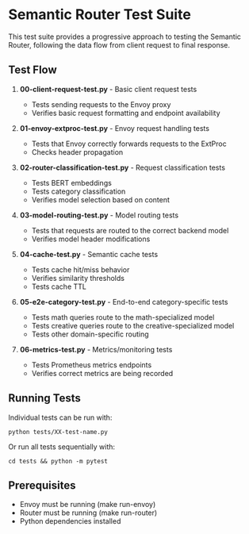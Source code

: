 # Semantic Router Test Suite

This test suite provides a progressive approach to testing the Semantic Router, following the data flow from client request to final response.

## Test Flow

1. **00-client-request-test.py** - Basic client request tests
   - Tests sending requests to the Envoy proxy
   - Verifies basic request formatting and endpoint availability

2. **01-envoy-extproc-test.py** - Envoy request handling tests
   - Tests that Envoy correctly forwards requests to the ExtProc
   - Checks header propagation

3. **02-router-classification-test.py** - Request classification tests
   - Tests BERT embeddings
   - Tests category classification
   - Verifies model selection based on content

4. **03-model-routing-test.py** - Model routing tests
   - Tests that requests are routed to the correct backend model
   - Verifies model header modifications

5. **04-cache-test.py** - Semantic cache tests
   - Tests cache hit/miss behavior
   - Verifies similarity thresholds
   - Tests cache TTL

6. **05-e2e-category-test.py** - End-to-end category-specific tests 
   - Tests math queries route to the math-specialized model
   - Tests creative queries route to the creative-specialized model
   - Tests other domain-specific routing

7. **06-metrics-test.py** - Metrics/monitoring tests
   - Tests Prometheus metrics endpoints
   - Verifies correct metrics are being recorded

## Running Tests

Individual tests can be run with:
```
python tests/XX-test-name.py
```

Or run all tests sequentially with:
```
cd tests && python -m pytest
```

## Prerequisites

- Envoy must be running (make run-envoy)
- Router must be running (make run-router)
- Python dependencies installed 